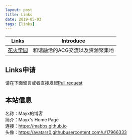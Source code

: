 ```yaml
---
layout: post
title: Links
date: 2019-05-03
tags: [links]
---
```


| Links | Introduce |
| - | - |
| [花火学园](https://www.say-huahuo.com/) | 和谐融洽的ACG交流以及资源聚集地 |

## Links申请
请在下面留言或者直接发起[Pull request](https://github.com/Mabbs/mabbs.github.io/pull/new/master)

## 本站信息
名称：Mayx的博客   
简介：Mayx's Home Page   
连接：<https://mabbs.github.io>   
头像：<https://avatars0.githubusercontent.com/u/17966333>

